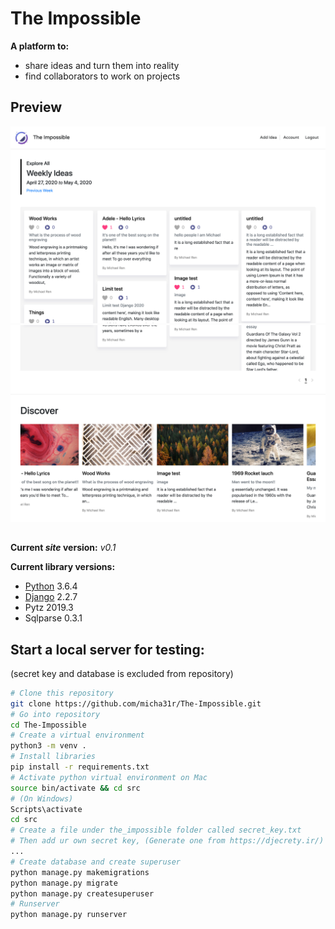 # The Impossible
**A platform to:**
* share ideas and turn them into reality
* find collaborators to work on projects

## Preview

![Explore Section](preview_imgs/explore.png)
![Discover Section](preview_imgs/discover.png)

##

__Current *site* version:__ *v0.1*

__Current library versions:__
  * [Python](https://www.python.org/) 3.6.4
  * [Django](https://www.djangoproject.com/) 2.2.7
  * Pytz 2019.3
  * Sqlparse 0.3.1

## Start a local server for testing:
(secret key and database is excluded from repository)
```bash
# Clone this repository
git clone https://github.com/micha31r/The-Impossible.git
# Go into repository
cd The-Impossible
# Create a virtual environment
python3 -m venv .
# Install libraries
pip install -r requirements.txt
# Activate python virtual environment on Mac
source bin/activate && cd src
# (On Windows)
Scripts\activate
cd src
# Create a file under the_impossible folder called secret_key.txt
# Then add ur own secret key, (Generate one from https://djecrety.ir/)
...
# Create database and create superuser
python manage.py makemigrations
python manage.py migrate
python manage.py createsuperuser
# Runserver
python manage.py runserver
```